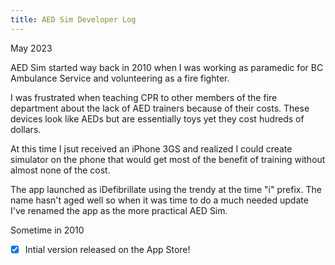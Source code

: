 ```yaml
---
title: AED Sim Developer Log
---
```


May 2023

AED Sim started way back in 2010 when I was working as paramedic for BC Ambulance Service and volunteering as a fire fighter.

I was frustrated when teaching CPR to other members of the fire department about the lack of AED trainers because of their costs. These devices look like AEDs but are essentially toys yet they cost hudreds of dollars.

At this time I jsut received an iPhone 3GS and realized I could create simulator on the phone that would get most of the benefit of training without almost none of the cost.

The app launched as iDefibrillate using the trendy at the time "i" prefix. The name hasn't aged well so when it was time to do a much needed update I've renamed the app as the more practical AED Sim.

Sometime in 2010

- [x] Intial version released on the App Store!
